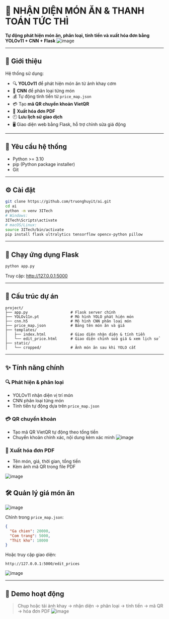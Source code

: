 # 🍱 NHẬN DIỆN MÓN ĂN & THANH TOÁN TỨC THÌ

**Tự động phát hiện món ăn, phân loại, tính tiền và xuất hóa đơn bằng YOLOv11 + CNN + Flask**
![image](https://github.com/user-attachments/assets/79fc5414-ab65-4152-a289-e49e1c6047fc)

---

## 🧠 Giới thiệu

Hệ thống sử dụng:
- 🔍 **YOLOv11** để phát hiện món ăn từ ảnh khay cơm
- 🧠 **CNN** để phân loại từng món
- 💰 Tự động tính tiền từ `price_map.json`
- 💳 Tạo **mã QR chuyển khoản VietQR**
- 🧾 **Xuất hóa đơn PDF**
- 🕘 **Lưu lịch sử giao dịch**
- 🖥️ Giao diện web bằng Flask, hỗ trợ chỉnh sửa giá động

---

## 🔧 Yêu cầu hệ thống

- Python >= 3.10  
- pip (Python package installer)  
- Git

---

## ⚙️ Cài đặt

```bash
git clone https://github.com/truonghuyit/ai.git
cd ai
python -m venv 3ITech
# Windows:
3ITech\Scripts\activate
# macOS/Linux:
source 3ITech/bin/activate
pip install flask ultralytics tensorflow opencv-python pillow
```

---

## 🚀 Chạy ứng dụng Flask

```bash
python app.py
```

Truy cập: http://127.0.0.1:5000

---

## 📂 Cấu trúc dự án

```
project/
├── app.py                   # Flask server chính
├── YOLOv11n.pt              # Mô hình YOLO phát hiện món
├── cnn.h5                   # Mô hình CNN phân loại món
├── price_map.json           # Bảng tên món ăn và giá
├── templates/
│   ├── index.html           # Giao diện nhận diện & tính tiền
│   └── edit_price.html      # Giao diện chỉnh sửa giá & xem lịch sử
├── static/
│   └── cropped/             # Ảnh món ăn sau khi YOLO cắt
```

---

## ✨ Tính năng chính

### 🔍 Phát hiện & phân loại

- YOLOv11 nhận diện vị trí món
- CNN phân loại từng món
- Tính tiền tự động dựa trên `price_map.json`

### 💳 QR chuyển khoản

- Tạo mã QR VietQR tự động theo tổng tiền
- Chuyển khoản chính xác, nội dung kèm xác minh
![image](https://github.com/user-attachments/assets/469ee8b2-f9bd-48f3-a4ae-6c98bc94c812)

### 🧾 Xuất hóa đơn PDF

- Tên món, giá, thời gian, tổng tiền
- Kèm ảnh mã QR trong file PDF

![image](https://github.com/user-attachments/assets/6594be01-bd99-44f1-b6b8-f85ed0a0877d)

## 🛠️ Quản lý giá món ăn
![image](https://github.com/user-attachments/assets/6e74ff41-db82-4498-8252-03abf28c79c3)


Chỉnh trong `price_map.json`:
```json
{
  "Ga chien": 20000,
  "Com trang": 5000,
  "Thit kho": 18000
}
```

Hoặc truy cập giao diện:
```
http://127.0.0.1:5000/edit_prices
```
![image](https://github.com/user-attachments/assets/72c4d749-38e6-4955-9662-1dc1a77ac6da)

---

## 📸 Demo hoạt động

> Chụp hoặc tải ảnh khay → nhận diện → phân loại → tính tiền → mã QR → hóa đơn PDF
![image](https://github.com/user-attachments/assets/793ccfae-c1f1-49c2-8822-cdaa6c84c551)

